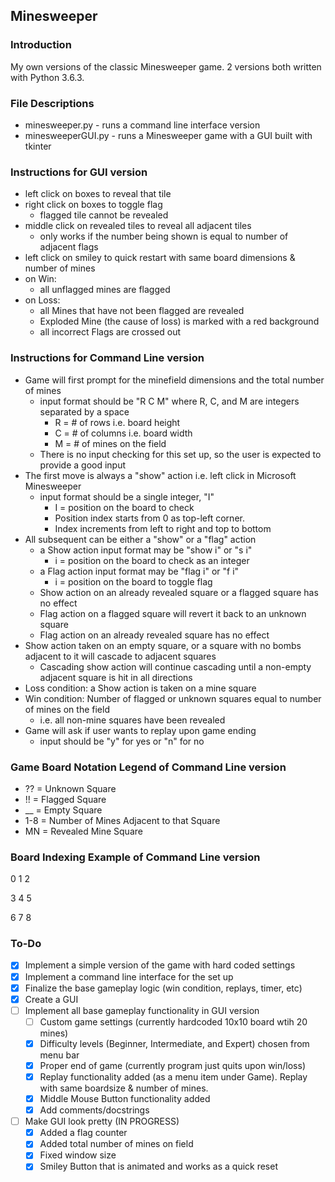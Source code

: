 ## Minesweeper

### Introduction
My own versions of the classic Minesweeper game. 2 versions both written with Python 3.6.3. 

### File Descriptions
- minesweeper.py - runs a command line interface version
- minesweeperGUI.py - runs a Minesweeper game with a GUI built with tkinter

### Instructions for GUI version
- left click on boxes to reveal that tile
- right click on boxes to toggle flag
	- flagged tile cannot be revealed
- middle click on revealed tiles to reveal all adjacent tiles
	- only works if the number being shown is equal to number of adjacent flags
- left click on smiley to quick restart with same board dimensions & number of mines
- on Win:
	- all unflagged mines are flagged
- on Loss:
	- all Mines that have not been flagged are revealed
	- Exploded Mine (the cause of loss) is marked with a red background
	- all incorrect Flags are crossed out

### Instructions for Command Line version
- Game will first prompt for the minefield dimensions and the total number of mines
	- input format should be "R C M" where R, C, and M are integers separated by a space
		- R = # of rows i.e. board height
		- C = # of columns i.e. board width
		- M = # of mines on the field
	- There is no input checking for this set up, so the user is expected to provide a good input
- The first move is always a "show" action i.e. left click in Microsoft Minesweeper
	- input format should be a single integer, "I"
		- I = position on the board to check
		- Position index starts from 0 as top-left corner.
		- Index increments from left to right and top to bottom
- All subsequent can be either a "show" or a "flag" action
	- a Show action input format may be "show i" or "s i"
		- i = position on the board to check as an integer
	- a Flag action input format may be "flag i" or "f i"
		- i = position on the board to toggle flag
	- Show action on an already revealed square or a flagged square has no effect
	- Flag action on a flagged square will revert it back to an unknown square
	- Flag action on an already revealed square has no effect
- Show action taken on an empty square, or a square with no bombs adjacent to it will cascade to adjacent squares
	- Cascading show action will continue cascading until a non-empty adjacent square is hit in all directions
- Loss condition: a Show action is taken on a mine square
- Win condition: Number of flagged or unknown squares equal to number of mines on the field
	- i.e. all non-mine squares have been revealed
- Game will ask if user wants to replay upon game ending
	- input should be "y" for yes or "n" for no

### Game Board Notation Legend of Command Line version
- ?? = Unknown Square
- !! = Flagged Square
- __ = Empty Square
- 1-8 = Number of Mines Adjacent to that Square
- MN = Revealed Mine Square

### Board Indexing Example of Command Line version
0	1	2

3	4	5

6	7	8

### To-Do
- [x] Implement a simple version of the game with hard coded settings
- [x] Implement a command line interface for the set up
- [x] Finalize the base gameplay logic (win condition, replays, timer, etc)
- [x] Create a GUI
- [ ] Implement all base gameplay functionality in GUI version
	- [ ] Custom game settings (currently hardcoded 10x10 board wtih 20 mines)
	- [x] Difficulty levels (Beginner, Intermediate, and Expert) chosen from menu bar
	- [x] Proper end of game (currently program just quits upon win/loss)
	- [x] Replay functionality added (as a menu item under Game). Replay with same boardsize & number of mines.
	- [x] Middle Mouse Button functionality added
	- [x] Add comments/docstrings
- [ ] Make GUI look pretty (IN PROGRESS)
	- [x] Added a flag counter
	- [x] Added total number of mines on field
	- [x] Fixed window size
	- [x] Smiley Button that is animated and works as a quick reset 